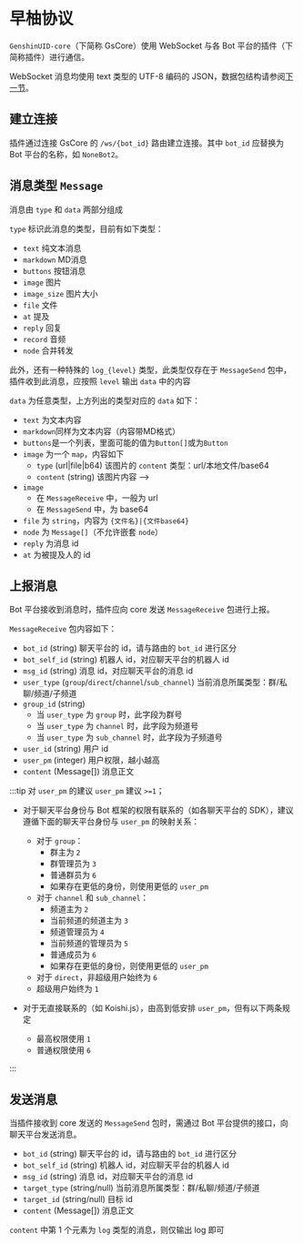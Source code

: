 # 早柚协议<Badge type="warning" text="稍难" />

` GenshinUID-core `（下简称 GsCore）使用 WebSocket 与各 Bot 平台的插件（下简称插件）进行通信。

WebSocket 消息均使用 text 类型的 UTF-8 编码的 JSON，数据包结构请参阅[下一节](./Pack)。

## 建立连接

插件通过连接 GsCore 的 ` /ws/{bot_id} ` 路由建立连接。其中 ` bot_id ` 应替换为 Bot 平台的名称，如 ` NoneBot2 `。

## 消息类型 `Message`

消息由 `type` 和 `data` 两部分组成

`type` 标识此消息的类型，目前有如下类型：

* `text` 纯文本消息
* `markdown` MD消息
* `buttons` 按钮消息
* `image` 图片
* `image_size` 图片大小
* `file` 文件
* `at` 提及
* `reply` 回复
* `record` 音频
* `node` 合并转发

此外，还有一种特殊的 `log_{level}` 类型，此类型仅存在于 `MessageSend` 包中，插件收到此消息，应按照 `level` 输出 `data` 中的内容

`data` 为任意类型，上方列出的类型对应的 `data` 如下：

* `text` 为文本内容
* `markdown`同样为文本内容（内容带MD格式）
* `buttons`是一个列表，里面可能的值为`Button[]`或为`Button`
* `image` 为一个 `map`，内容如下
  * `type` (url|file|b64) 该图片的 `content` 类型：url/本地文件/base64
  * `content` (string) 该图片内容 -->
* `image`
  * 在 `MessageReceive` 中，一般为 url
  * 在 `MessageSend` 中，为 base64
* `file` 为 `string`，内容为 `{文件名}|{文件base64}`
* `node` 为 `Message[]`（不允许嵌套 `node`）
* `reply` 为消息 id
* `at` 为被提及人的 id

## 上报消息

Bot 平台接收到消息时，插件应向 core 发送 `MessageReceive` 包进行上报。

`MessageReceive` 包内容如下：

* `bot_id` (string) 聊天平台的 id，请与路由的 `bot_id` 进行区分
* `bot_self_id` (string) 机器人 id，对应聊天平台的机器人 id
* `msg_id` (string) 消息 id，对应聊天平台的消息 id
* `user_type` (`group`/`direct`/`channel`/`sub_channel`) 当前消息所属类型：群/私聊/频道/子频道
* `group_id` (string)
  * 当 `user_type` 为 `group` 时，此字段为群号
  * 当 `user_type` 为 `channel` 时，此字段为频道号
  * 当 `user_type` 为 `sub_channel` 时，此字段为子频道号
* `user_id` (string) 用户 id
* `user_pm` (integer) 用户权限，越小越高
* `content` (Message[]) 消息正文

:::tip 对 `user_pm` 的建议
`user_pm` 建议 `>=1`；

* 对于聊天平台身份与 Bot 框架的权限有联系的（如各聊天平台的 SDK），建议遵循下面的聊天平台身份与 `user_pm` 的映射关系：

  * 对于 `group`：
    * 群主为 `2`
    * 群管理员为 `3`
    * 普通群员为 `6`
    * 如果存在更低的身份，则使用更低的 `user_pm`
  * 对于 `channel` 和 `sub_channel`：
    * 频道主为 `2`
    * 当前频道的频道主为 `3`
    * 频道管理员为 `4`
    * 当前频道的管理员为 `5`
    * 普通成员为 `6`
    * 如果存在更低的身份，则使用更低的 `user_pm`
  * 对于 `direct`，非超级用户始终为 `6`
  * 超级用户始终为 `1`

* 对于无直接联系的（如 Koishi.js），由高到低安排 `user_pm`，但有以下两条规定

  * 最高权限使用 `1`
  * 普通权限使用 `6`

:::

## 发送消息

当插件接收到 core 发送的 `MessageSend` 包时，需通过 Bot 平台提供的接口，向聊天平台发送消息。

* `bot_id` (string) 聊天平台的 id，请与路由的 `bot_id` 进行区分
* `bot_self_id` (string) 机器人 id，对应聊天平台的机器人 id
* `msg_id` (string) 消息 id，对应聊天平台的消息 id
* `target_type` (string/null) 当前消息所属类型：群/私聊/频道/子频道
* `target_id` (string/null) 目标 id
* `content` (Message[]) 消息正文

`content` 中第 1 个元素为 `log` 类型的消息，则仅输出 log 即可